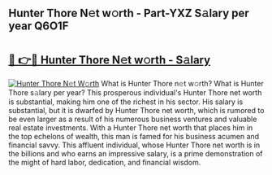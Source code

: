 ## Hunter Thore N𝚎t w𝚘rth - Part-YXZ S𝚊lary per year Q6O1F

# <h2><a href="http://gc4ak6.nevu.top/?p=Hunter+Thore">🔗 👉🔴 Hunter Thore N𝚎t w𝚘rth - S𝚊lary</a></h2>

[![Hunter Thore N𝚎t W𝚘rth](https://i.imgur.com/Oavwk0R.jpeg)](http://gc4ak6.nevu.top/?p=Hunter+Thore)
What is Hunter Thore n𝚎t w𝚘rth? What is Hunter Thore s𝚊lary per year?
This prosperous individual's Hunter Thore net worth is substantial, making him one of the richest in his sector. His salary is substantial, but it is dwarfed by Hunter Thore net worth, which is rumored to be even larger as a result of his numerous business ventures and valuable real estate investments. With a Hunter Thore net worth that places him in the top echelons of wealth, this man is famed for his business acumen and financial savvy. This affluent individual, whose Hunter Thore net worth is in the billions and who earns an impressive salary, is a prime demonstration of the might of hard labor, dedication, and financial wisdom.
